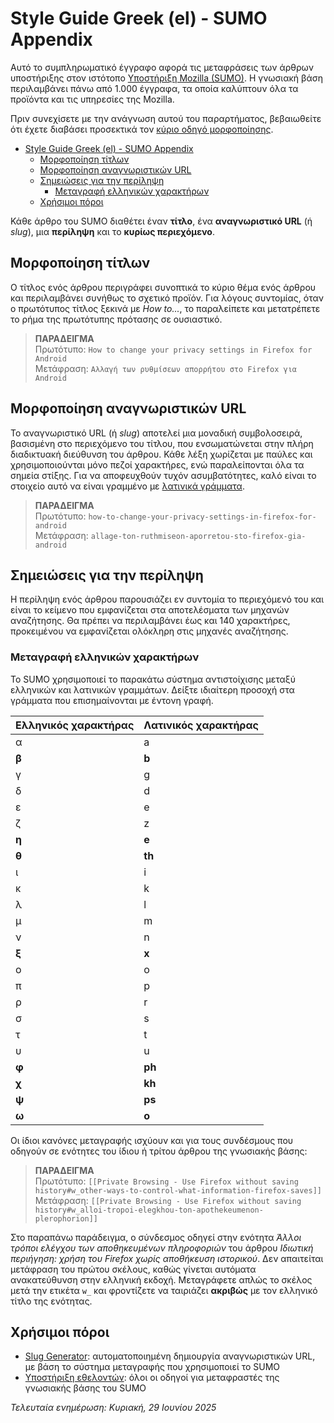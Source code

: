 # Style Guide Greek (el) - SUMO Appendix

Αυτό το συμπληρωματικό έγγραφο αφορά τις μεταφράσεις των άρθρων υποστήριξης στον ιστότοπο [Υποστήριξη Mozilla (SUMO)](https://support.mozilla.org). Η γνωσιακή βάση περιλαμβάνει πάνω από 1.000 έγγραφα, τα οποία καλύπτουν όλα τα προϊόντα και τις υπηρεσίες της Mozilla.

Πριν συνεχίσετε με την ανάγνωση αυτού του παραρτήματος, βεβαιωθείτε ότι έχετε διαβάσει προσεκτικά τον [κύριο οδηγό μορφοποίησης](/docs/el/README.md).

* [Style Guide Greek (el) - SUMO Appendix](#style-guide-greek-el---sumo-appendix)
  * [Μορφοποίηση τίτλων](#μορφοποίηση-τίτλων)
  * [Μορφοποίηση αναγνωριστικών URL](#μορφοποίηση-αναγνωριστικών-url)
  * [Σημειώσεις για την περίληψη](#σημειώσεις-για-την-περίληψη)
    * [Μεταγραφή ελληνικών χαρακτήρων](#μεταγραφή-ελληνικών-χαρακτήρων)
  * [Χρήσιμοι πόροι](#χρήσιμοι-πόροι)

Κάθε άρθρο του SUMO διαθέτει έναν **τίτλο**, ένα **αναγνωριστικό URL** (ή *slug*), μια **περίληψη** και το **κυρίως περιεχόμενο**.

## Μορφοποίηση τίτλων

Ο τίτλος ενός άρθρου περιγράφει συνοπτικά το κύριο θέμα ενός άρθρου και περιλαμβάνει συνήθως το σχετικό προϊόν. Για λόγους συντομίας, όταν ο πρωτότυπος τίτλος ξεκινά με *How to...*, το παραλείπετε και μετατρέπετε το ρήμα της πρωτότυπης πρότασης σε ουσιαστικό.

> **ΠΑΡΑΔΕΙΓΜΑ**\
> Πρωτότυπο: `How to change your privacy settings in Firefox for Android`\
> Μετάφραση: `Αλλαγή των ρυθμίσεων απορρήτου στο Firefox για Android`

## Μορφοποίηση αναγνωριστικών URL

Το αναγνωριστικό URL (ή *slug*) αποτελεί μια μοναδική συμβολοσειρά, βασισμένη στο περιεχόμενο του τίτλου, που ενσωματώνεται στην πλήρη διαδικτυακή διεύθυνση του άρθρου. Κάθε λέξη χωρίζεται με παύλες και χρησιμοποιούνται μόνο πεζοί χαρακτήρες, ενώ παραλείπονται όλα τα σημεία στίξης. Για να αποφευχθούν τυχόν ασυμβατότητες, καλό είναι το στοιχείο αυτό να είναι γραμμένο με [λατινικά γράμματα](#μεταγραφή-ελληνικών-χαρακτήρων).

> **ΠΑΡΑΔΕΙΓΜΑ**\
> Πρωτότυπο: `how-to-change-your-privacy-settings-in-firefox-for-android`\
> Μετάφραση: `allage-ton-ruthmiseon-aporretou-sto-firefox-gia-android`

## Σημειώσεις για την περίληψη

Η περίληψη ενός άρθρου παρουσιάζει εν συντομία το περιεχόμενό του και είναι το κείμενο που εμφανίζεται στα αποτελέσματα των μηχανών αναζήτησης. Θα πρέπει να περιλαμβάνει έως και 140 χαρακτήρες, προκειμένου να εμφανίζεται ολόκληρη στις μηχανές αναζήτησης.

### Μεταγραφή ελληνικών χαρακτήρων

Το SUMO χρησιμοποιεί το παρακάτω σύστημα αντιστοίχισης μεταξύ ελληνικών και λατινικών γραμμάτων. Δείξτε ιδιαίτερη προσοχή στα γράμματα που επισημαίνονται με έντονη γραφή.

| Ελληνικός χαρακτήρας | Λατινικός χαρακτήρας |
| -------------------- | -------------------- |
| α                    | a                    |
| **β**                | **b**                |
| γ                    | g                    |
| δ                    | d                    |
| ε                    | e                    |
| ζ                    | z                    |
| **η**                | **e**                |
| **θ**                | **th**               |
| ι                    | i                    |
| κ                    | k                    |
| λ                    | l                    |
| μ                    | m                    |
| ν                    | n                    |
| **ξ**                | **x**                |
| ο                    | o                    |
| π                    | p                    |
| ρ                    | r                    |
| σ                    | s                    |
| τ                    | t                    |
| υ                    | u                    |
| **φ**                | **ph**               |
| **χ**                | **kh**               |
| **ψ**                | **ps**               |
| **ω**                | **o**                |

Οι ίδιοι κανόνες μεταγραφής ισχύουν και για τους συνδέσμους που οδηγούν σε ενότητες του ίδιου ή τρίτου άρθρου της γνωσιακής βάσης:

> **ΠΑΡΑΔΕΙΓΜΑ**\
> Πρωτότυπο: `[[Private Browsing - Use Firefox without saving history#w_other-ways-to-control-what-information-firefox-saves]]`\
> Μετάφραση: `[[Private Browsing - Use Firefox without saving history#w_alloi-tropoi-elegkhou-ton-apothekeumenon-plerophorion]]`

Στο παραπάνω παράδειγμα, ο σύνδεσμος οδηγεί στην ενότητα *Άλλοι τρόποι ελέγχου των αποθηκευμένων πληροφοριών* του άρθρου *Ιδιωτική περιήγηση: χρήση του Firefox χωρίς αποθήκευση ιστορικού*. Δεν απαιτείται μετάφραση του πρώτου σκέλους, καθώς γίνεται αυτόματα ανακατεύθυνση στην ελληνική εκδοχή. Μεταγράφετε απλώς το σκέλος μετά την ετικέτα `w_` και φροντίζετε να ταιριάζει **ακριβώς** με τον ελληνικό τίτλο της ενότητας.

## Χρήσιμοι πόροι

- [Slug Generator](https://appdevtools.com/slug-generator): αυτοματοποιημένη δημιουργία αναγνωριστικών URL, με βάση το σύστημα μεταγραφής που χρησιμοποιεί το SUMO
- [Υποστήριξη εθελοντών](https://support.mozilla.org/el/products/contributor): όλοι οι οδηγοί για μεταφραστές της γνωσιακής βάσης του SUMO

_Τελευταία ενημέρωση: Κυριακή, 29 Ιουνίου 2025_